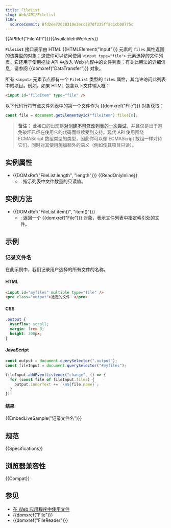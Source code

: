 ```yaml
---
title: FileList
slug: Web/API/FileList
l10n:
  sourceCommit: 8fd2ee72038310e3ecc387df235ffac1cb08775c
---
```


{{APIRef("File API")}}{{AvailableInWorkers}}

**`FileList`** 接口表示由 HTML {{HTMLElement("input")}} 元素的 `files` 属性返回的该类型的对象；这使你可以访问使用 `<input type="file">` 元素选择的文件列表。它还用于使用拖放 API 中放入 Web 内容中的文件列表；有关此用法的详细信息，请参阅 {{domxref("DataTransfer")}} 对象。

所有 `<input>` 元素节点都有一个 `FileList` 类型的 `files` 属性，其允许访问此列表中的项目。例如，如果 HTML 包含以下文件输入框：

```html
<input id="fileItem" type="file" />
```

以下代码行将节点文件列表中的第一个文件作为 {{domxref("File")}} 对象获取：

```js
const file = document.getElementById("fileItem").files[0];
```

> **备注：** 此接口的出现是[对创建不可修改列表的一次尝试](https://stackoverflow.com/questions/74630989/why-use-domstringlist-rather-than-an-array/74641156#74641156)，并且仅是出于避免破坏已经在使用它的代码而继续受到支持。现代 API 使用围绕 ECMAScript 数组类型的类型，因此你可以像 ECMAScript 数组一样对待它们，同时对其使用施加额外的语义（例如使其项目只读）。

## 实例属性

- {{DOMxRef("FileList.length", "length")}} {{ReadOnlyInline}}
  - : 指示列表中文件数量的只读值。

## 实例方法

- {{DOMxRef("FileList.item()", "item()")}}
  - : 返回一个 {{domxref("File")}} 对象，表示文件列表中指定索引处的文件。

## 示例

### 记录文件名

在此示例中，我们记录用户选择的所有文件的名称。

#### HTML

```html
<input id="myfiles" multiple type="file" />
<pre class="output">选定的文件：</pre>
```

#### CSS

```css
.output {
  overflow: scroll;
  margin: 1rem 0;
  height: 200px;
}
```

#### JavaScript

```js
const output = document.querySelector(".output");
const fileInput = document.querySelector("#myfiles");

fileInput.addEventListener("change", () => {
  for (const file of fileInput.files) {
    output.innerText += `\n${file.name}`;
  }
});
```

#### 结果

{{EmbedLiveSample("记录文件名")}}

## 规范

{{Specifications}}

## 浏览器兼容性

{{Compat}}

## 参见

- [在 Web 应用程序中使用文件](/zh-CN/docs/Web/API/File_API/Using_files_from_web_applications)
- {{domxref("File")}}
- {{domxref("FileReader")}}
